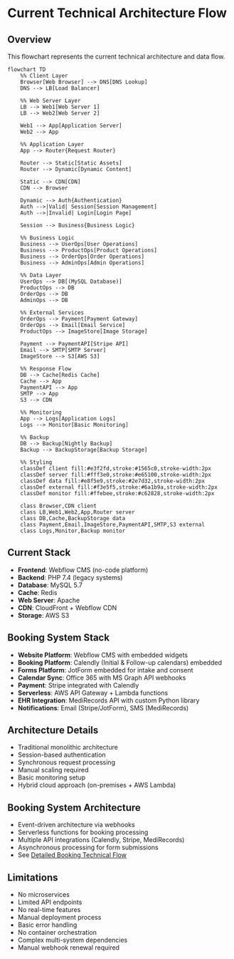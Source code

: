 # Current Technical Architecture Flow

## Overview
This flowchart represents the current technical architecture and data flow.

```mermaid
flowchart TD
    %% Client Layer
    Browser[Web Browser] --> DNS[DNS Lookup]
    DNS --> LB[Load Balancer]
    
    %% Web Server Layer
    LB --> Web1[Web Server 1]
    LB --> Web2[Web Server 2]
    
    Web1 --> App[Application Server]
    Web2 --> App
    
    %% Application Layer
    App --> Router{Request Router}
    
    Router --> Static[Static Assets]
    Router --> Dynamic[Dynamic Content]
    
    Static --> CDN[CDN]
    CDN --> Browser
    
    Dynamic --> Auth{Authentication}
    Auth -->|Valid| Session[Session Management]
    Auth -->|Invalid| Login[Login Page]
    
    Session --> Business{Business Logic}
    
    %% Business Logic
    Business --> UserOps[User Operations]
    Business --> ProductOps[Product Operations]
    Business --> OrderOps[Order Operations]
    Business --> AdminOps[Admin Operations]
    
    %% Data Layer
    UserOps --> DB[(MySQL Database)]
    ProductOps --> DB
    OrderOps --> DB
    AdminOps --> DB
    
    %% External Services
    OrderOps --> Payment[Payment Gateway]
    OrderOps --> Email[Email Service]
    ProductOps --> ImageStore[Image Storage]
    
    Payment --> PaymentAPI[Stripe API]
    Email --> SMTP[SMTP Server]
    ImageStore --> S3[AWS S3]
    
    %% Response Flow
    DB --> Cache[Redis Cache]
    Cache --> App
    PaymentAPI --> App
    SMTP --> App
    S3 --> CDN
    
    %% Monitoring
    App --> Logs[Application Logs]
    Logs --> Monitor[Basic Monitoring]
    
    %% Backup
    DB --> Backup[Nightly Backup]
    Backup --> BackupStorage[Backup Storage]
    
    %% Styling
    classDef client fill:#e3f2fd,stroke:#1565c0,stroke-width:2px
    classDef server fill:#fff3e0,stroke:#e65100,stroke-width:2px
    classDef data fill:#e8f5e9,stroke:#2e7d32,stroke-width:2px
    classDef external fill:#f3e5f5,stroke:#6a1b9a,stroke-width:2px
    classDef monitor fill:#ffebee,stroke:#c62828,stroke-width:2px
    
    class Browser,CDN client
    class LB,Web1,Web2,App,Router server
    class DB,Cache,BackupStorage data
    class Payment,Email,ImageStore,PaymentAPI,SMTP,S3 external
    class Logs,Monitor,Backup monitor
```

## Current Stack
- **Frontend**: Webflow CMS (no-code platform)
- **Backend**: PHP 7.4 (legacy systems)
- **Database**: MySQL 5.7
- **Cache**: Redis
- **Web Server**: Apache
- **CDN**: CloudFront + Webflow CDN
- **Storage**: AWS S3

## Booking System Stack
- **Website Platform**: Webflow CMS with embedded widgets
- **Booking Platform**: Calendly (Initial & Follow-up calendars) embedded
- **Forms Platform**: JotForm embedded for intake and consent
- **Calendar Sync**: Office 365 with MS Graph API webhooks
- **Payment**: Stripe integrated with Calendly
- **Serverless**: AWS API Gateway + Lambda functions
- **EHR Integration**: MediRecords API with custom Python library
- **Notifications**: Email (Stripe/JotForm), SMS (MediRecords)

## Architecture Details
- Traditional monolithic architecture
- Session-based authentication
- Synchronous request processing
- Manual scaling required
- Basic monitoring setup
- Hybrid cloud approach (on-premises + AWS Lambda)

## Booking System Architecture
- Event-driven architecture via webhooks
- Serverless functions for booking processing
- Multiple API integrations (Calendly, Stripe, MediRecords)
- Asynchronous processing for form submissions
- See [Detailed Booking Technical Flow](./booking-tech-flow.md)

## Limitations
- No microservices
- Limited API endpoints
- No real-time features
- Manual deployment process
- Basic error handling
- No container orchestration
- Complex multi-system dependencies
- Manual webhook renewal required